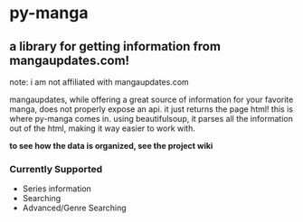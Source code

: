 # py-manga
## a library for getting information from mangaupdates.com!
note: i am not affiliated with mangaupdates.com

mangaupdates, while offering a great source of information for your favorite manga, does not properly expose an api. it just returns the page html!
this is where py-manga comes in. using beautifulsoup, it parses all the information out of the html, making it way easier to work with.

**to see how the data is organized, see the project wiki**

### Currently Supported
- Series information
- Searching
- Advanced/Genre Searching
